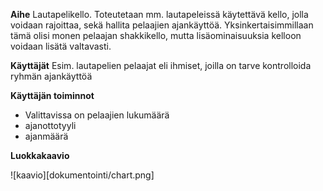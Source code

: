 **Aihe** Lautapelikello. Toteutetaan mm. lautapeleissä käytettävä kello, jolla voidaan rajoittaa, sekä hallita pelaajien ajankäyttöä. Yksinkertaisimmillaan tämä olisi monen pelaajan shakkikello, mutta lisäominaisuuksia kelloon voidaan lisätä valtavasti.

**Käyttäjät** Esim. lautapelien pelaajat eli ihmiset, joilla on tarve kontrolloida ryhmän ajankäyttöä

**Käyttäjän toiminnot** 
* Valittavissa on pelaajien lukumäärä
* ajanottotyyli
* ajanmäärä

**Luokkakaavio**

![kaavio][dokumentointi/chart.png]
